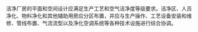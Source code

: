 洁净厂房的平面和空间设计应满足生产工艺和空气洁净度等级要求。洁净区、人员净化、物料净化和其他辅助用房应分区布置，并应与生产操作、工艺设备安装和维修、管线布置、气流流型以及净化空调系统等各种技术设施进行综合协调。 